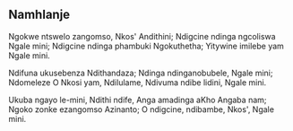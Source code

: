 ## Namhlanje

Ngokwe ntswelo zangomso, Nkos' Andithini;
Ndigcine ndinga ngcoliswa Ngale mini;
Ndigcine ndinga phambuki Ngokuthetha;
Yitywine imilebe yam Ngale mini.

Ndifuna ukusebenza Ndithandaza;
Ndinga ndinganobubele, Ngale mini;
Ndomeleze O Nkosi yam, Ndilulame,
Ndivuma ndibe lidini, Ngale mini.

Ukuba ngayo le-mini, Ndithi ndife,
Anga amadinga aKho Angaba nam;
Ngoko zonke ezangomso Azinanto;
O ndigcine, ndibambe, Nkos', Ngale mini.

